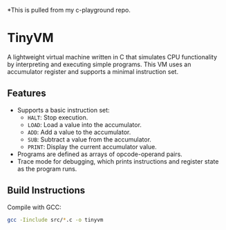 *This is pulled from my c-playground repo.
# TinyVM

A lightweight virtual machine written in C that simulates CPU functionality by interpreting and executing simple programs. This VM uses an accumulator register and supports a minimal instruction set.  

## Features
- Supports a basic instruction set:
  - `HALT`: Stop execution.
  - `LOAD`: Load a value into the accumulator.
  - `ADD`: Add a value to the accumulator.
  - `SUB`: Subtract a value from the accumulator.
  - `PRINT`: Display the current accumulator value.
- Programs are defined as arrays of opcode-operand pairs.
- Trace mode for debugging, which prints instructions and register state as the program runs.

## Build Instructions
Compile with GCC:  
```bash
gcc -Iinclude src/*.c -o tinyvm
```
